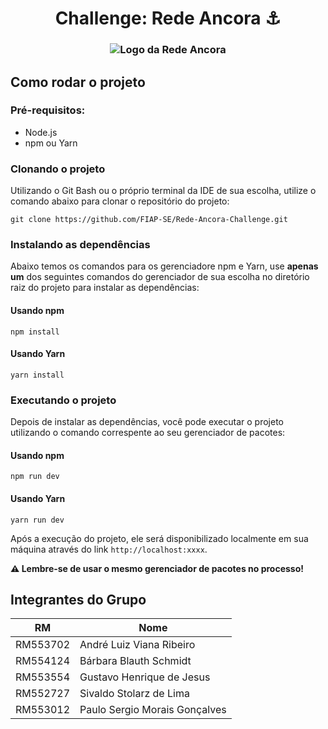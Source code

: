 <div align="center">
  <h1> Challenge: Rede Ancora ⚓ </h1>
</div>

<h3 align="center">
    <img src="https://cdn.bitrix24.com.br/b13589949/landing/77f/77f9503f0e1c3c922d71a6806d08b413/Sem-titulo-2_1x.png" alt="Logo da Rede Ancora">
    <br>
</h3>

## Como rodar o projeto

### Pré-requisitos:
- Node.js
- npm ou Yarn

### Clonando o projeto

Utilizando o Git Bash ou o próprio terminal da IDE de sua escolha, utilize o comando abaixo para clonar o repositório do projeto:

```
git clone https://github.com/FIAP-SE/Rede-Ancora-Challenge.git
```

### Instalando as dependências

Abaixo temos os comandos para os gerenciadore npm e Yarn, use <b>apenas um</b> dos seguintes comandos do gerenciador de sua escolha no diretório raiz do projeto para instalar as dependências:

#### Usando npm

```
npm install
```

#### Usando Yarn

```
yarn install
```

### Executando o projeto

Depois de instalar as dependências, você pode executar o projeto utilizando o comando correspente ao seu gerenciador de pacotes:

#### Usando npm

```
npm run dev
```

#### Usando Yarn

```
yarn run dev
```

Após a execução do projeto, ele será disponibilizado localmente em sua máquina através do link ```http://localhost:xxxx```.

<b> ⚠️ Lembre-se de usar o mesmo gerenciador de pacotes no processo! </b>

## Integrantes do Grupo
| RM   | Nome  |
|------------|------------|
| RM553702      | André Luiz Viana Ribeiro  |
| RM554124     | Bárbara Blauth Schmidt  |
| RM553554     | Gustavo Henrique de Jesus  |
| RM552727     | Sivaldo Stolarz de Lima  |
| RM553012    | Paulo Sergio Morais Gonçalves  |



